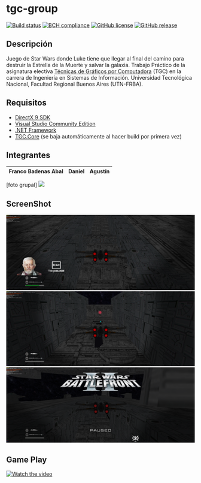 ﻿# tgc-group
[![Build status](https://ci.appveyor.com/api/projects/status/uvyboubq91uhwf3v?svg=true)](https://ci.appveyor.com/project/rejurime/tgc-group)
[![BCH compliance](https://bettercodehub.com/edge/badge/tgc-utn/tgc-group?branch=master)](https://bettercodehub.com/)
[![GitHub license](https://img.shields.io/github/license/tgc-utn/tgc-group.svg)](https://github.com/tgc-utn/tgc-group/blob/master/LICENSE)
[![GitHub release](https://img.shields.io/github/release/tgc-utn/tgc-group.svg)](https://github.com/tgc-utn/tgc-group/releases)

## Descripción
Juego de Star Wars donde Luke tiene que llegar al final del camino para destruir la Estrella de la Muerte y salvar la galaxia.
Trabajo Práctico de la asignatura electiva [Técnicas de Gráficos por Computadora](http://tgc-utn.github.io/) (TGC) en la carrera de Ingeniería en Sistemas de Información. Universidad Tecnológica Nacional, Facultad Regional Buenos Aires (UTN-FRBA).

## Requisitos
* [DirectX 9 SDK](http://www.microsoft.com/en-us/download/details.aspx?displaylang=en&id=6812)
* [Visual Studio Community Edition](https://www.visualstudio.com/vs/community)
* [.NET Framework](https://www.microsoft.com/net/download/Windows/run)
* [TGC.Core](https://www.nuget.org/packages/TGC.Core/) (se baja automáticamente al hacer build por primera vez)

## Integrantes ##
Franco Badenas Abal  |  Daniel | Agustín
------------ | -------------  | -------------
[foto grupal]
<img src="https://github.com/tgc-utn/tgc-utn.github.io/blob/master/images/robotgc.png" height="500">

## ScreenShot ##
![screenshot1](https://github.com/Bade99/2019_1C_3051_Padawans/blob/master/Docs/Screenshots/s1.png)
![screenshot2](https://github.com/Bade99/2019_1C_3051_Padawans/blob/master/Docs/Screenshots/s2.png)
![screenshot3](https://github.com/Bade99/2019_1C_3051_Padawans/blob/master/Docs/Screenshots/s3.png)

## Game Play ##
[![Watch the video](https://img.youtube.com/vi/qESIu8ozanU/0.jpg)](https://www.youtube.com/playlist?list=PLRM4L32DjvnazuMl8wZlbpEYL5Qh63ulG)
